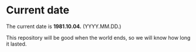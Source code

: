 # Current date

The current date is **1981.10.04.** (YYYY.MM.DD.)

This repository will be good when the world ends, so we will know how long it lasted.